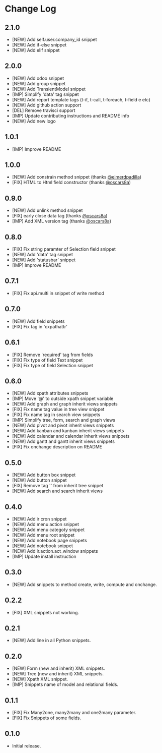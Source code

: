 # Change Log

## 2.1.0

- [NEW] Add self.user.company_id snippet
- [NEW] Add if-else snippet
- [NEW] Add elif snippet

## 2.0.0

- [NEW] Add odoo snippet
- [NEW] Add group snippet
- [NEW] Add TransientModel snippet
- [IMP] Simplify 'data' tag snippet
- [NEW] Add report template tags (t-if, t-call, t-foreach, t-field e etc)
- [NEW] Add github action support
- [DEL] Remove travisci support
- [IMP] Update contributing instructions and README info
- [NEW] Add new logo

## 1.0.1

- [IMP] Improve README

## 1.0.0

- [NEW] Add constrain method snippet (thanks [@elmerdpadilla](https://github.com/elmerdpadilla))
- [FIX] HTML to Html field constructor (thanks [@oscars8a](https://github.com/oscars8a))

## 0.9.0

- [NEW] Add unlink method snippet
- [FIX] early close data tag (thanks [@oscars8a](https://github.com/oscars8a))
- [IMP] Add XML version tag (thanks [@oscars8a](https://github.com/oscars8a))

## 0.8.0

- [FIX] Fix string paramter of Selection field snippet
- [NEW] Add 'data' tag snippet
- [NEW] Add 'statusbar' snippet
- [IMP] Improve README

## 0.7.1

- [FIX] Fix api.multi in snippet of write method

## 0.7.0

- [NEW] Add field snippets
- [FIX] Fix tag in 'oxpathattr'

## 0.6.1

- [FIX] Remove 'required' tag from fields
- [FIX] Fix type of field Text snippet
- [FIX] Fix type of field Selection snippet

## 0.6.0

- [NEW] Add xpath attributes snippets
- [IMP] Move '@' to outside xpath snippet variable
- [NEW] Add graph and graph inherit views snippets
- [FIX] Fix name tag value in tree view snippet
- [FIX] Fix name tag in search view snippets
- [IMP] Simplify tree, form, search and graph views
- [NEW] Add pivot and pivot inherit views snippets
- [NEW] Add kanban and kanban inherit views snippets
- [NEW] Add calendar and calendar inherit views snippets
- [NEW] Add gantt and gantt inherit views snippets
- [FIX] Fix onchange description on README


## 0.5.0

- [NEW] Add button box snippet
- [NEW] Add button snippet
- [FIX] Remove tag '<sheet>' from inherit tree snippet
- [NEW] Add search and search inherit views

## 0.4.0

- [NEW] Add ir cron snippet
- [NEW] Add menu action snippet
- [NEW] Add menu categoty snippet
- [NEW] Add menu root snippet
- [NEW] Add notebook page snippets
- [NEW] Add notebook snippet
- [NEW] Add ir.action.act_window snippets
- [IMP] Update install instruction

## 0.3.0

- [NEW] Add snippets to method create, write, compute and onchange.

## 0.2.2

- [FIX] XML snippets not working.

## 0.2.1
- [NEW] Add line in all Python snippets.

## 0.2.0

- [NEW] Form (new and inherit) XML snippets.
- [NEW] Tree (new and inherit) XML snippets.
- [NEW] Xpath XML snippet.
- [IMP] Snippets name of model and relational fields.

## 0.1.1

- [FIX] Fix Many2one, many2many and one2many parameter.
- [FIX] Fix Snippets of some fields.

## 0.1.0

- Initial release.